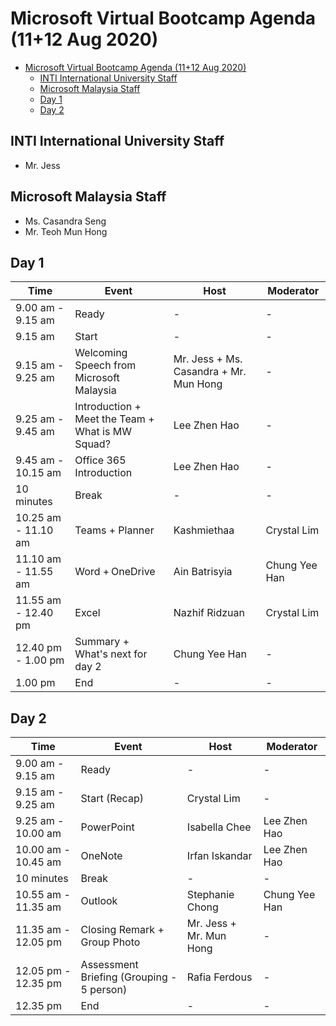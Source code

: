 # Microsoft Virtual Bootcamp Agenda (11+12 Aug 2020)

- [Microsoft Virtual Bootcamp Agenda (11+12 Aug 2020)](#microsoft-virtual-bootcamp-agenda-1112-aug-2020)
  - [INTI International University Staff](#inti-international-university-staff)
  - [Microsoft Malaysia Staff](#microsoft-malaysia-staff)
  - [Day 1](#day-1)
  - [Day 2](#day-2)

## INTI International University Staff
- Mr. Jess

## Microsoft Malaysia Staff
- Ms. Casandra Seng
- Mr. Teoh Mun Hong

## Day 1
Time | Event | Host | Moderator
------- | ------- | ------- | -------
9.00 am - 9.15 am  | Ready | - | -
9.15 am | Start | - | -
9.15 am - 9.25 am  | Welcoming Speech from Microsoft Malaysia | Mr. Jess + Ms. Casandra + Mr. Mun Hong | -
9.25 am - 9.45 am  | Introduction + Meet the Team + What is MW Squad? | Lee Zhen Hao | -
9.45 am - 10.15 am  | Office 365 Introduction | Lee Zhen Hao | -
10 minutes  | Break | - | -
10.25 am - 11.10 am  | Teams + Planner | Kashmiethaa | Crystal Lim
11.10 am - 11.55 am  | Word + OneDrive | Ain Batrisyia | Chung Yee Han
11.55 am - 12.40 pm  | Excel | Nazhif Ridzuan | Crystal Lim
12.40 pm - 1.00 pm | Summary + What's next for day 2 | Chung Yee Han | -
1.00 pm | End | - | -

## Day 2
Time | Event | Host | Moderator
------- | ------- | ------- | -------
9.00 am - 9.15 am  | Ready | - | -
9.15 am - 9.25 am | Start (Recap) | Crystal Lim | - | -
9.25 am - 10.00 am  | PowerPoint | Isabella Chee | Lee Zhen Hao
10.00 am - 10.45 am  | OneNote | Irfan Iskandar | Lee Zhen Hao
10 minutes | Break | - | -
10.55 am - 11.35 am  | Outlook | Stephanie Chong | Chung Yee Han
11.35 am - 12.05 pm  | Closing Remark + Group Photo | Mr. Jess + Mr. Mun Hong | -
12.05 pm - 12.35 pm  | Assessment Briefing (Grouping - 5 person) | Rafia Ferdous | -
12.35 pm | End | - | -

